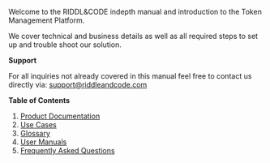 Welcome to the RIDDL&CODE indepth manual and introduction to the Token Management Platform. 

We cover technical and business details as well as all required steps to set up and trouble shoot our solution. 

**Support**

For all inquiries not already covered in this manual feel free to contact us directly via: support@riddleandcode.com

**Table of Contents**

1. [Product Documentation](Product-Documentation.md)
2. [Use Cases](Use-Cases.md)
3. [Glossary](Glossary.md)
4. [User Manuals](Token_Management_Platform_Manual.md)
5. [Frequently Asked Questions](FAQ.md)
